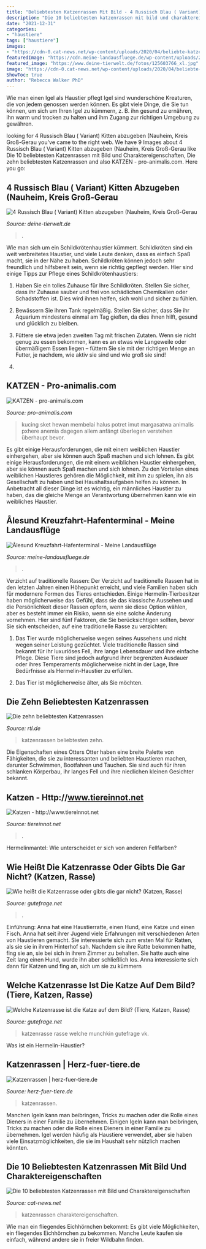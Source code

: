 ```yaml
---
title: "Beliebtesten Katzenrassen Mit Bild - 4 Russisch Blau ( Variant) Kitten Abzugeben (nauheim, Kreis Groß-gerau"
description: "Die 10 beliebtesten katzenrassen mit bild und charaktereigenschaften"
date: "2021-12-31"
categories:
- "haustiere"
tags: ["haustiere"]
images:
- "https://cdn-0.cat-news.net/wp-content/uploads/2020/04/beliebte-katzenrassen-collage-758x505.jpg"
featuredImage: "https://cdn.meine-landausfluege.de/wp-content/uploads/2019/06/Alesund-1200x630.jpg"
featured_image: "https://www.deine-tierwelt.de/fotos/125603766_xl.jpg"
image: "https://cdn-0.cat-news.net/wp-content/uploads/2020/04/beliebte-katzenrassen-collage-758x505.jpg"
ShowToc: true
author: "Rebecca Walker PhD"
---
```



Wie man einen Igel als Haustier pflegt
Igel sind wunderschöne Kreaturen, die von jedem genossen werden können. Es gibt viele Dinge, die Sie tun können, um sich um Ihren Igel zu kümmern, z. B. ihn gesund zu ernähren, ihn warm und trocken zu halten und ihm Zugang zur richtigen Umgebung zu gewähren.

	

		
looking for 4 Russisch Blau ( Variant) Kitten abzugeben (Nauheim, Kreis Groß-Gerau you've came to the right web. We have 9 Images about 4 Russisch Blau ( Variant) Kitten abzugeben (Nauheim, Kreis Groß-Gerau like Die 10 beliebtesten Katzenrassen mit Bild und Charaktereigenschaften, Die zehn beliebtesten Katzenrassen and also KATZEN - pro-animalis.com. Here you go:
		
    
## 4 Russisch Blau ( Variant) Kitten Abzugeben (Nauheim, Kreis Groß-Gerau

<img loading=lazy src="https://www.deine-tierwelt.de/fotos/125603766_xl.jpg" onerror="this.onerror=null;this.src='https://tse1.mm.bing.net/th?id=OIP.HUEpian4Y59kVE3F_CtsFgHaFj&amp;pid=15.1';" alt="4 Russisch Blau ( Variant) Kitten abzugeben (Nauheim, Kreis Groß-Gerau">

_Source: deine-tierwelt.de_

>. 

	

Wie man sich um ein Schildkrötenhaustier kümmert.
Schildkröten sind ein weit verbreitetes Haustier, und viele Leute denken, dass es einfach Spaß macht, sie in der Nähe zu haben. Schildkröten können jedoch sehr freundlich und hilfsbereit sein, wenn sie richtig gepflegt werden. Hier sind einige Tipps zur Pflege eines Schildkrötenhaustiers:
1. Haben Sie ein tolles Zuhause für Ihre Schildkröten. Stellen Sie sicher, dass ihr Zuhause sauber und frei von schädlichen Chemikalien oder Schadstoffen ist. Dies wird ihnen helfen, sich wohl und sicher zu fühlen.

2. Bewässern Sie ihren Tank regelmäßig. Stellen Sie sicher, dass Sie ihr Aquarium mindestens einmal am Tag gießen, da dies ihnen hilft, gesund und glücklich zu bleiben.

3. Füttere sie etwa jeden zweiten Tag mit frischen Zutaten. Wenn sie nicht genug zu essen bekommen, kann es an etwas wie Langeweile oder übermäßigem Essen liegen – füttern Sie sie mit der richtigen Menge an Futter, je nachdem, wie aktiv sie sind und wie groß sie sind!

4.

    
## KATZEN - Pro-animalis.com

<img loading=lazy src="https://www.pro-animalis.com/wp-content/uploads/2019/08/image4-1.jpg" onerror="this.onerror=null;this.src='https://tse3.mm.bing.net/th?id=OIP.mGXS5dBcbcMpgV2hy6OQmAHaEK&amp;pid=15.1';" alt="KATZEN - pro-animalis.com">

_Source: pro-animalis.com_

>kucing sket hewan membelai halus potret imut margasatwa animalis pxhere anemia dagegen allem anfängt überlegen verstehen überhaupt bevor. 

	

Es gibt einige Herausforderungen, die mit einem weiblichen Haustier einhergehen, aber sie können auch Spaß machen und sich lohnen.
Es gibt einige Herausforderungen, die mit einem weiblichen Haustier einhergehen, aber sie können auch Spaß machen und sich lohnen. Zu den Vorteilen eines weiblichen Haustieres gehören die Möglichkeit, mit ihm zu spielen, ihn als Gesellschaft zu haben und bei Haushaltsaufgaben helfen zu können. In Anbetracht all dieser Dinge ist es wichtig, ein männliches Haustier zu haben, das die gleiche Menge an Verantwortung übernehmen kann wie ein weibliches Haustier.

    
## Ålesund Kreuzfahrt-Hafenterminal - Meine Landausflüge

<img loading=lazy src="https://cdn.meine-landausfluege.de/wp-content/uploads/2019/06/Alesund-1200x630.jpg" onerror="this.onerror=null;this.src='https://tse4.mm.bing.net/th?id=OIP.aVe3_EiwjJpKyw8Z_6j-ggHaD4&amp;pid=15.1';" alt="Ålesund Kreuzfahrt-Hafenterminal - Meine Landausflüge">

_Source: meine-landausfluege.de_

>. 

	

Verzicht auf traditionelle Rassen:
Der Verzicht auf traditionelle Rassen hat in den letzten Jahren einen Höhepunkt erreicht, und viele Familien haben sich für modernere Formen des Tieres entschieden. Einige Hermelin-Tierbesitzer haben möglicherweise das Gefühl, dass sie das klassische Aussehen und die Persönlichkeit dieser Rassen opfern, wenn sie diese Option wählen, aber es besteht immer ein Risiko, wenn sie eine solche Änderung vornehmen. Hier sind fünf Faktoren, die Sie berücksichtigen sollten, bevor Sie sich entscheiden, auf eine traditionelle Rasse zu verzichten:
1. Das Tier wurde möglicherweise wegen seines Aussehens und nicht wegen seiner Leistung gezüchtet. Viele traditionelle Rassen sind bekannt für ihr luxuriöses Fell, ihre lange Lebensdauer und ihre einfache Pflege. Diese Tiere sind jedoch aufgrund ihrer begrenzten Ausdauer oder ihres Temperaments möglicherweise nicht in der Lage, Ihre Bedürfnisse als Hermelin-Haustier zu erfüllen.

2. Das Tier ist möglicherweise älter, als Sie möchten.

    
## Die Zehn Beliebtesten Katzenrassen

<img loading=lazy src="https://www.rtl.de/resizer/V1ZY96bG1pXBVwa6tVQ98UokG2M=/960x0/arc-anglerfish-eu-central-1-prod-rtl.s3.amazonaws.com/public/ALX5EOIF45BCFHVM7V4QZQOVYY.jpg" onerror="this.onerror=null;this.src='https://tse2.mm.bing.net/th?id=OIP.E5kuUCVnhAS9W-sfvWgtEQHaGi&amp;pid=15.1';" alt="Die zehn beliebtesten Katzenrassen">

_Source: rtl.de_

>katzenrassen beliebtesten zehn. 

	

Die Eigenschaften eines Otters
Otter haben eine breite Palette von Fähigkeiten, die sie zu interessanten und beliebten Haustieren machen, darunter Schwimmen, Bootfahren und Tauchen. Sie sind auch für ihren schlanken Körperbau, ihr langes Fell und ihre niedlichen kleinen Gesichter bekannt.

    
## Katzen - Http://www.tiereinnot.net

<img loading=lazy src="https://image.jimcdn.com/app/cms/image/transf/dimension=1920x1024:format=jpg/path/s6a49ac9ea0191e24/image/i3527d4d64bafdf10/version/1510174615/image.jpg" onerror="this.onerror=null;this.src='https://tse4.mm.bing.net/th?id=OIP.Xqbm7Pqu5McdIKc8QP2VnwHaFj&amp;pid=15.1';" alt="Katzen - http://www.tiereinnot.net">

_Source: tiereinnot.net_

>. 

	

Hermelinmantel: Wie unterscheidet er sich von anderen Fellfarben?

    
## Wie Heißt Die Katzenrasse Oder Gibts Die Gar Nicht? (Katzen, Rasse)

<img loading=lazy src="https://images.gutefrage.net/media/fragen/bilder/wie-heisst-die-katzenrasse-oder-gibts-die-gar-nicht/0_original.jpg?v=1346837791000" onerror="this.onerror=null;this.src='https://tse4.mm.bing.net/th?id=OIP.ld3kPUTMX7eIKXISsQOsKAHaLE&amp;pid=15.1';" alt="Wie heißt die Katzenrasse oder gibts die gar nicht? (Katzen, Rasse)">

_Source: gutefrage.net_

>. 

	

Einführung: Anna hat eine Haustierratte, einen Hund, eine Katze und einen Fisch. Anna hat seit ihrer Jugend viele Erfahrungen mit verschiedenen Arten von Haustieren gemacht. Sie interessierte sich zum ersten Mal für Ratten, als sie sie in ihrem Hinterhof sah. Nachdem sie ihre Ratte bekommen hatte, fing sie an, sie bei sich in ihrem Zimmer zu behalten. Sie hatte auch eine Zeit lang einen Hund, wurde ihn aber schließlich los. Anna interessierte sich dann für Katzen und fing an, sich um sie zu kümmern

    
## Welche Katzenrasse Ist Die Katze Auf Dem Bild? (Tiere, Katzen, Rasse)

<img loading=lazy src="https://images.gutefrage.net/media/fragen/bilder/welche-katzenrasse-ist-die-katze-auf-dem-bild/0_big.jpg" onerror="this.onerror=null;this.src='https://tse1.mm.bing.net/th?id=OIP.rISSG_GmNVoO62B2CqT3nwHaHa&amp;pid=15.1';" alt="Welche Katzenrasse ist die Katze auf dem Bild? (Tiere, Katzen, Rasse)">

_Source: gutefrage.net_

>katzenrasse rasse welche munchkin gutefrage vk. 

	

Was ist ein Hermelin-Haustier?

    
## Katzenrassen | Herz-fuer-tiere.de

<img loading=lazy src="https://images.herz-fuer-tiere.de/images/_aliases/500w/2/1/7/5/155712-1-de-DE/beliebte-katzenrassen.jpg" onerror="this.onerror=null;this.src='https://tse4.mm.bing.net/th?id=OIP.JZb1B4IKxBaRgSoTtK2fxAHaEK&amp;pid=15.1';" alt="Katzenrassen | herz-fuer-tiere.de">

_Source: herz-fuer-tiere.de_

>katzenrassen. 

	

Manchen Igeln kann man beibringen, Tricks zu machen oder die Rolle eines Dieners in einer Familie zu übernehmen.
Einigen Igeln kann man beibringen, Tricks zu machen oder die Rolle eines Dieners in einer Familie zu übernehmen. Igel werden häufig als Haustiere verwendet, aber sie haben viele Einsatzmöglichkeiten, die sie im Haushalt sehr nützlich machen könnten.

    
## Die 10 Beliebtesten Katzenrassen Mit Bild Und Charaktereigenschaften

<img loading=lazy src="https://cdn-0.cat-news.net/wp-content/uploads/2020/04/beliebte-katzenrassen-collage-758x505.jpg" onerror="this.onerror=null;this.src='https://tse2.mm.bing.net/th?id=OIP.Cnt2rx08pJNLoa0nuzXZdwHaE7&amp;pid=15.1';" alt="Die 10 beliebtesten Katzenrassen mit Bild und Charaktereigenschaften">

_Source: cat-news.net_

>katzenrassen charaktereigenschaften. 

	

Wie man ein fliegendes Eichhörnchen bekommt: Es gibt viele Möglichkeiten, ein fliegendes Eichhörnchen zu bekommen. Manche Leute kaufen sie einfach, während andere sie in freier Wildbahn finden.


